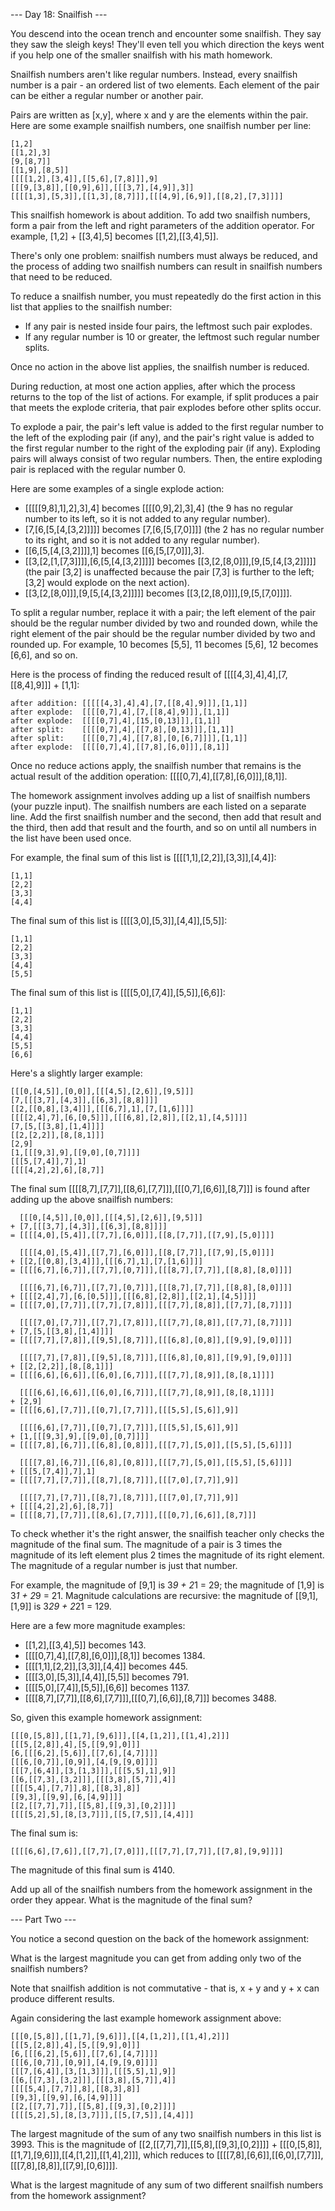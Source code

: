 --- Day 18: Snailfish ---

You descend into the ocean trench and encounter some snailfish. They say they
saw the sleigh keys! They'll even tell you which direction the keys went if you
help one of the smaller snailfish with his math homework.

Snailfish numbers aren't like regular numbers. Instead, every snailfish number
is a pair - an ordered list of two elements. Each element of the pair can be
either a regular number or another pair.

Pairs are written as [x,y], where x and y are the elements within the pair.
Here are some example snailfish numbers, one snailfish number per line:

```
[1,2]
[[1,2],3]
[9,[8,7]]
[[1,9],[8,5]]
[[[[1,2],[3,4]],[[5,6],[7,8]]],9]
[[[9,[3,8]],[[0,9],6]],[[[3,7],[4,9]],3]]
[[[[1,3],[5,3]],[[1,3],[8,7]]],[[[4,9],[6,9]],[[8,2],[7,3]]]]
```

This snailfish homework is about addition. To add two snailfish numbers, form a
pair from the left and right parameters of the addition operator. For example,
[1,2] + [[3,4],5] becomes [[1,2],[[3,4],5]].

There's only one problem: snailfish numbers must always be reduced, and the
process of adding two snailfish numbers can result in snailfish numbers that
need to be reduced.

To reduce a snailfish number, you must repeatedly do the first action in this
list that applies to the snailfish number:

* If any pair is nested inside four pairs, the leftmost such pair explodes.
* If any regular number is 10 or greater, the leftmost such regular number splits.

Once no action in the above list applies, the snailfish number is reduced.

During reduction, at most one action applies, after which the process returns
to the top of the list of actions. For example, if split produces a pair that
meets the explode criteria, that pair explodes before other splits occur.

To explode a pair, the pair's left value is added to the first regular number
to the left of the exploding pair (if any), and the pair's right value is added
to the first regular number to the right of the exploding pair (if any).
Exploding pairs will always consist of two regular numbers. Then, the entire
exploding pair is replaced with the regular number 0.

Here are some examples of a single explode action:

* [[[[[9,8],1],2],3],4] becomes [[[[0,9],2],3],4] (the 9 has no regular number
	to its left, so it is not added to any regular number).
* [7,[6,[5,[4,[3,2]]]]] becomes [7,[6,[5,[7,0]]]] (the 2 has no regular number
	to its right, and so it is not added to any regular number).
* [[6,[5,[4,[3,2]]]],1] becomes [[6,[5,[7,0]]],3].
* [[3,[2,[1,[7,3]]]],[6,[5,[4,[3,2]]]]] becomes
	[[3,[2,[8,0]]],[9,[5,[4,[3,2]]]]] (the pair [3,2] is unaffected because the
	pair [7,3] is further to the left; [3,2] would explode on the next action).
* [[3,[2,[8,0]]],[9,[5,[4,[3,2]]]]] becomes [[3,[2,[8,0]]],[9,[5,[7,0]]]].

To split a regular number, replace it with a pair; the left element of the pair
should be the regular number divided by two and rounded down, while the right
element of the pair should be the regular number divided by two and rounded up.
For example, 10 becomes [5,5], 11 becomes [5,6], 12 becomes [6,6], and so on.

Here is the process of finding the reduced result of
[[[[4,3],4],4],[7,[[8,4],9]]] + [1,1]:

```
after addition: [[[[[4,3],4],4],[7,[[8,4],9]]],[1,1]]
after explode:  [[[[0,7],4],[7,[[8,4],9]]],[1,1]]
after explode:  [[[[0,7],4],[15,[0,13]]],[1,1]]
after split:    [[[[0,7],4],[[7,8],[0,13]]],[1,1]]
after split:    [[[[0,7],4],[[7,8],[0,[6,7]]]],[1,1]]
after explode:  [[[[0,7],4],[[7,8],[6,0]]],[8,1]]
```

Once no reduce actions apply, the snailfish number that remains is the actual
result of the addition operation: [[[[0,7],4],[[7,8],[6,0]]],[8,1]].

The homework assignment involves adding up a list of snailfish numbers (your
puzzle input). The snailfish numbers are each listed on a separate line. Add
the first snailfish number and the second, then add that result and the third,
then add that result and the fourth, and so on until all numbers in the list
have been used once.

For example, the final sum of this list is [[[[1,1],[2,2]],[3,3]],[4,4]]:

```
[1,1]
[2,2]
[3,3]
[4,4]
```

The final sum of this list is [[[[3,0],[5,3]],[4,4]],[5,5]]:

```
[1,1]
[2,2]
[3,3]
[4,4]
[5,5]
```

The final sum of this list is [[[[5,0],[7,4]],[5,5]],[6,6]]:

```
[1,1]
[2,2]
[3,3]
[4,4]
[5,5]
[6,6]
```

Here's a slightly larger example:

```
[[[0,[4,5]],[0,0]],[[[4,5],[2,6]],[9,5]]]
[7,[[[3,7],[4,3]],[[6,3],[8,8]]]]
[[2,[[0,8],[3,4]]],[[[6,7],1],[7,[1,6]]]]
[[[[2,4],7],[6,[0,5]]],[[[6,8],[2,8]],[[2,1],[4,5]]]]
[7,[5,[[3,8],[1,4]]]]
[[2,[2,2]],[8,[8,1]]]
[2,9]
[1,[[[9,3],9],[[9,0],[0,7]]]]
[[[5,[7,4]],7],1]
[[[[4,2],2],6],[8,7]]
```

The final sum [[[[8,7],[7,7]],[[8,6],[7,7]]],[[[0,7],[6,6]],[8,7]]] is found
after adding up the above snailfish numbers:

```
  [[[0,[4,5]],[0,0]],[[[4,5],[2,6]],[9,5]]]
+ [7,[[[3,7],[4,3]],[[6,3],[8,8]]]]
= [[[[4,0],[5,4]],[[7,7],[6,0]]],[[8,[7,7]],[[7,9],[5,0]]]]

  [[[[4,0],[5,4]],[[7,7],[6,0]]],[[8,[7,7]],[[7,9],[5,0]]]]
+ [[2,[[0,8],[3,4]]],[[[6,7],1],[7,[1,6]]]]
= [[[[6,7],[6,7]],[[7,7],[0,7]]],[[[8,7],[7,7]],[[8,8],[8,0]]]]

  [[[[6,7],[6,7]],[[7,7],[0,7]]],[[[8,7],[7,7]],[[8,8],[8,0]]]]
+ [[[[2,4],7],[6,[0,5]]],[[[6,8],[2,8]],[[2,1],[4,5]]]]
= [[[[7,0],[7,7]],[[7,7],[7,8]]],[[[7,7],[8,8]],[[7,7],[8,7]]]]

  [[[[7,0],[7,7]],[[7,7],[7,8]]],[[[7,7],[8,8]],[[7,7],[8,7]]]]
+ [7,[5,[[3,8],[1,4]]]]
= [[[[7,7],[7,8]],[[9,5],[8,7]]],[[[6,8],[0,8]],[[9,9],[9,0]]]]

  [[[[7,7],[7,8]],[[9,5],[8,7]]],[[[6,8],[0,8]],[[9,9],[9,0]]]]
+ [[2,[2,2]],[8,[8,1]]]
= [[[[6,6],[6,6]],[[6,0],[6,7]]],[[[7,7],[8,9]],[8,[8,1]]]]

  [[[[6,6],[6,6]],[[6,0],[6,7]]],[[[7,7],[8,9]],[8,[8,1]]]]
+ [2,9]
= [[[[6,6],[7,7]],[[0,7],[7,7]]],[[[5,5],[5,6]],9]]

  [[[[6,6],[7,7]],[[0,7],[7,7]]],[[[5,5],[5,6]],9]]
+ [1,[[[9,3],9],[[9,0],[0,7]]]]
= [[[[7,8],[6,7]],[[6,8],[0,8]]],[[[7,7],[5,0]],[[5,5],[5,6]]]]

  [[[[7,8],[6,7]],[[6,8],[0,8]]],[[[7,7],[5,0]],[[5,5],[5,6]]]]
+ [[[5,[7,4]],7],1]
= [[[[7,7],[7,7]],[[8,7],[8,7]]],[[[7,0],[7,7]],9]]

  [[[[7,7],[7,7]],[[8,7],[8,7]]],[[[7,0],[7,7]],9]]
+ [[[[4,2],2],6],[8,7]]
= [[[[8,7],[7,7]],[[8,6],[7,7]]],[[[0,7],[6,6]],[8,7]]]
```

To check whether it's the right answer, the snailfish teacher only checks the
magnitude of the final sum. The magnitude of a pair is 3 times the magnitude of
its left element plus 2 times the magnitude of its right element. The magnitude
of a regular number is just that number.

For example, the magnitude of [9,1] is 3*9 + 2*1 = 29; the magnitude of [1,9]
is 3*1 + 2*9 = 21. Magnitude calculations are recursive: the magnitude of
[[9,1],[1,9]] is 3*29 + 2*21 = 129.

Here are a few more magnitude examples:

* [[1,2],[[3,4],5]] becomes 143.
* [[[[0,7],4],[[7,8],[6,0]]],[8,1]] becomes 1384.
* [[[[1,1],[2,2]],[3,3]],[4,4]] becomes 445.
* [[[[3,0],[5,3]],[4,4]],[5,5]] becomes 791.
* [[[[5,0],[7,4]],[5,5]],[6,6]] becomes 1137.
* [[[[8,7],[7,7]],[[8,6],[7,7]]],[[[0,7],[6,6]],[8,7]]] becomes 3488.

So, given this example homework assignment:

```
[[[0,[5,8]],[[1,7],[9,6]]],[[4,[1,2]],[[1,4],2]]]
[[[5,[2,8]],4],[5,[[9,9],0]]]
[6,[[[6,2],[5,6]],[[7,6],[4,7]]]]
[[[6,[0,7]],[0,9]],[4,[9,[9,0]]]]
[[[7,[6,4]],[3,[1,3]]],[[[5,5],1],9]]
[[6,[[7,3],[3,2]]],[[[3,8],[5,7]],4]]
[[[[5,4],[7,7]],8],[[8,3],8]]
[[9,3],[[9,9],[6,[4,9]]]]
[[2,[[7,7],7]],[[5,8],[[9,3],[0,2]]]]
[[[[5,2],5],[8,[3,7]]],[[5,[7,5]],[4,4]]]
```

The final sum is:

```
[[[[6,6],[7,6]],[[7,7],[7,0]]],[[[7,7],[7,7]],[[7,8],[9,9]]]]
```

The magnitude of this final sum is 4140.

Add up all of the snailfish numbers from the homework assignment in the order
they appear. What is the magnitude of the final sum?

--- Part Two ---

You notice a second question on the back of the homework assignment:

What is the largest magnitude you can get from adding only two of the snailfish
numbers?

Note that snailfish addition is not commutative - that is, x + y and y + x can
produce different results.

Again considering the last example homework assignment above:

```
[[[0,[5,8]],[[1,7],[9,6]]],[[4,[1,2]],[[1,4],2]]]
[[[5,[2,8]],4],[5,[[9,9],0]]]
[6,[[[6,2],[5,6]],[[7,6],[4,7]]]]
[[[6,[0,7]],[0,9]],[4,[9,[9,0]]]]
[[[7,[6,4]],[3,[1,3]]],[[[5,5],1],9]]
[[6,[[7,3],[3,2]]],[[[3,8],[5,7]],4]]
[[[[5,4],[7,7]],8],[[8,3],8]]
[[9,3],[[9,9],[6,[4,9]]]]
[[2,[[7,7],7]],[[5,8],[[9,3],[0,2]]]]
[[[[5,2],5],[8,[3,7]]],[[5,[7,5]],[4,4]]]
```

The largest magnitude of the sum of any two snailfish numbers in this list is
3993. This is the magnitude of [[2,[[7,7],7]],[[5,8],[[9,3],[0,2]]]] +
[[[0,[5,8]],[[1,7],[9,6]]],[[4,[1,2]],[[1,4],2]]], which reduces to
[[[[7,8],[6,6]],[[6,0],[7,7]]],[[[7,8],[8,8]],[[7,9],[0,6]]]].

What is the largest magnitude of any sum of two different snailfish numbers from the homework assignment?
